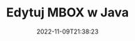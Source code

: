 ---
############################# Static ############################
layout: "auto-gen-editor"
date: 2022-11-09T21:38:23
draft: false
otherformats: doc docx docm dotx rtf xls xlsx xlsm ppt pptx pptm mobi epub html mhtml txt xml eml emlx msg

############################# Head ############################
head_title: "Edytor MBOX — Edytuj MBOX w Java"
head_description: "Jak edytować MBOX w Java za pomocą kilku linijek kodu? Użyj interfejsów API przetwarzania dokumentów GroupDocs, aby edytować, aktualizować i zapisywać ponad 30 formatów plików."

############################# Header ############################
title: "Edytuj MBOX w Java"
description: "Efektywna i solidna edycja MBOX przy użyciu GroupDocs.Editor po stronie serwera dla interfejsów API Java, bez użycia jakiegokolwiek oprogramowania, takiego jak Microsoft lub Open Office."
bg_image: "https://cms.admin.containerize.com/templates/aspose/App_Themes/V3/images/bg/header1.png"
bg_overlay: false
button:
    enable: true
    icon: "fas fa-arrow-down"
    label: "Pobierz darmową wersję próbną"
    link: "https://downloads.groupdocs.com/editor/java"

############################# SubMenu ############################
submenu:
    enable: true

    left:
        img_alt: "GroupDocs.Editor for Java"
        image: "https://cms.admin.containerize.com/templates/groupdocs/images/product-logos/90x90-noborder/groupdocs-editor-java.png"
        product: "GroupDocs.Editor"
        platform: "Java"

    middle:
        button:

            # button loop
            - link: "https://apireference.groupdocs.com/editor/java"
              text: "Dokumentacja API"

            # button loop
            - link: "https://github.com/groupdocs-editor"
              text: "Przykłady kodu"

            # button loop
            - link: "https://products.groupdocs.app/editor/family"
              text: "Prezentacje na żywo"

            # button loop
            - link: "https://purchase.groupdocs.com/pricing/editor/java"
              text: "cennik"

    right:
        link_download: "https://downloads.groupdocs.com/editor"
        link_learn: "https://docs.groupdocs.com/editor/java"
        link_buy: "https://purchase.groupdocs.com"

############################# About ############################
about:
    enable: true
    title: "Informacje o interfejsie API GroupDocs.Editor for Java"
    content: |
        [GroupDocs.Editor for Java](/pl/editor/java/) API to właściwy wybór do edycji dokumentów i prezentacji Microsoft Word, Excel, PowerPoint, Open Office. GroupDocs.Editor to samodzielny interfejs API, który jest odpowiedni dla systemów po stronie serwera i zaplecza, gdzie wymagana jest wysoka wydajność. Nie zależy od żadnego oprogramowania, takiego jak Microsoft czy Open Office.

############################# Steps ############################
steps:
    enable: true
    title_left: "Kroki edycji MBOX w Java"
    content_left: |
        [GroupDocs.Editor for Java](/pl/editor/java/) zapewnia programistom łatwy i prosty sposób edytowania plików MBOX przy użyciu kilku linijek kodu.
        * Utwórz instancję klasy `Editor` z obowiązkową ścieżką pliku lub strumieniem bajtów i załaduj plik MBOX
        * Utwórz i ustaw instancję klasy `EmailEditOptions` dla formatu pliku MBOX
        * Wywołaj metodę `Editor.Edit()` i uzyskaj dokument MBOX w formacie HTML, który można łatwo edytować dowolnym edytorem WYSIWYG.
        * Wywołaj metodę `Editor.Save()` i zapisz edytowany plik MBOX przy użyciu klasy `EmailSaveOptions`

        
    title_right: "wymagania systemowe"
    content_right: |
        Podstawową edycję dokumentów za pomocą interfejsów API GroupDocs.Editor for Java można wykonać, wykonując kilka prostych kroków. Nasze interfejsy API są obsługiwane na wszystkich głównych platformach i systemach operacyjnych. Przed wykonaniem poniższego kodu upewnij się, że masz zainstalowane w systemie następujące wymagania wstępne.

        * Systemy operacyjne: Microsoft Windows, Linux, MacOS
        * Środowiska programistyczne: NetBeans, IntelliJ IDEA, Eclipse
        * Ramy: Java 7 (1.7) and above
        * Pobierz najnowszą wersję GroupDocs.Editor for Java pobraną z [Maven](https://repository.groupdocs.com/editor/)
        
    code: |        
        ```java
        // Load the MBOX file into Editor
        Editor editor = new Editor("source.mbox");

        // Create and adjust the edit options
        EmailEditOptions editOptions = new EmailEditOptions();

        // Open input MBOX document for edit — obtain an intermediate document, that can be edited
        EditableDocument beforeEdit = editor.edit(editOptions);

        // Grab MBOX document content and associated resources from editable document
        string content = beforeEdit.getEmbeddedHtml();

        // Send the content to WYSIWYG-editor, edit it there, and send edited content back to the server-side
        // This step simulates a such operation
        string updatedContent = content.replace("project", "Edited project");

        // Grab edited content and resources from WYSIWYG-editor and create a new EditableDocument instance from it
        EditableDocument afterEdit = EditableDocument.fromMarkup(updatedContent, null);

        // Create a save options
        EmailSaveOptions saveOptions = new EmailSaveOptions();

        // Save edited MBOX document to the file
        editor.save(afterEdit, "edited.mbox", saveOptions);
        ```
        
############################# Demos ############################
demos:
    enable: true
    title: "MBOX Demonstracje na żywo dla edytora"
    content: |
        Edytuj MBOX już teraz, odwiedzając witrynę [GroupDocs.Editor Live Demos](https://products.groupdocs.app/editor/family).
        Demo na żywo ma następujące zalety
        
############################# More Formats ############################
more_formats:
    enable: true
    title: "Inni obsługiwani redaktorzy"
    content: |
        Możesz także edytować inne formaty plików. Zobacz pełną listę poniżej.


############################# Back to top ###############################
back_to_top:
    enable: true
---